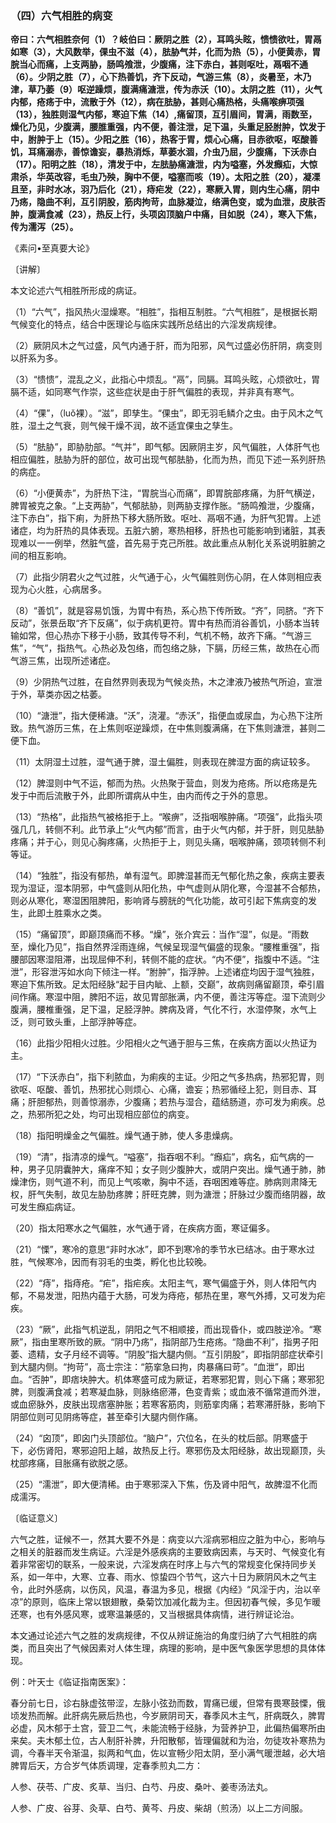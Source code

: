 ### （四）六气相胜的病变

**帝曰：六气相胜奈何（1）？岐伯曰：厥阴之胜（2），耳鸣头眩，愦愦欲吐，胃鬲如寒（3），大风数举，倮虫不滋（4），胠胁气并，化而为热（5），小便黄赤，胃脘当心而痛，上支两胁，肠鸣飧泄，少腹痛，注下赤白，甚则呕吐，鬲咽不通（6）。少阴之胜（7），心下热善饥，齐下反动，气游三焦（8），炎暑至，木乃津，草乃萎（9）呕逆躁烦，腹满痛溏泄，传为赤沃（10）。太阴之胜（11），火气内郁，疮疡于中，流散于外（12），病在胠胁，甚则心痛热格，头痛喉痹项强（13），独胜则湿气内郁，寒迫下焦（14）,痛留顶，互引眉间，胃满，雨数至，燥化乃见，少腹满，腰脽重强，内不便，善注泄，足下温，头重足胫胕肿，饮发于中，胕肿于上（15）。少阳之胜（16），热客于胃，烦心心痛，目赤欲呕，呕酸善饥，耳痛溺赤，善惊谵妄，暴热消烁，草萎水涸，介虫乃屈，少腹痛，下沃赤白（17）。阳明之胜（18），清发于中，左胠胁痛溏泄，内为嗌塞，外发㿗疝，大惊肃杀，华英改容，毛虫乃殃，胸中不便，嗌塞而咳（19）。太阳之胜（20），凝凓且至，非时水冰，羽乃后化（21），痔疟发（22），寒厥入胃，则内生心痛，阴中乃疡，隐曲不利，互引阴股，筋肉拘苛，血脉凝泣，络满色变，或为血泄，皮肤否肿，腹满食减（23），热反上行，头项囟顶脑户中痛，目如脱（24），寒入下焦，传为濡泻（25）。**

​《素问•至真要大论》

〔讲解〕

本文论述六气相胜所形成的病证。

（1）“六气”，指风热火湿燥寒。“相胜”，指相互制胜。“六气相胜”，是根据长期气候变化的特点，结合中医理论与临床实践所总结出的六淫发病规律。

（2）厥阴风木之气过盛，风气内通于肝，而为阳邪，风气过盛必伤肝阴，病变则以肝系为多。

（3）“愦愦”，混乱之义，此指心中烦乱。“鬲”，同膈。耳鸣头眩，心烦欲吐，胃膈不适，如同寒气作崇，这些症状是由于肝气偏胜的表现，并非真有寒气。

（4）“倮”，（luǒ裸）。“滋”，即孳生。“倮虫”，即无羽毛鳞介之虫。由于风木之气胜，湿土之气衰，则气候干燥不润，故不适宜倮虫之孳生。

（5）“胠胁”，即胁肋部。“气并”，即气郁。因厥阴主岁，风气偏胜，人体肝气也相应偏胜，胠胁为肝的部位，故可出现气郁胠胁，化而为热，而见下述一系列肝热的病症。

（6）“小便黄赤”，为肝热下注，“胃脘当心而痛”，即胃脘部疼痛，为肝气横逆，脾胃被克之象。“上支两胁”，气郁胠胁，则两胁支撑作胀。“肠鸣飧泄，少腹痛，注下赤白”，指下痢，为肝热下移大肠所致。呕吐、鬲咽不通，为肝气犯胃。上述诸症，均为肝热的具体表现。五脏六腑，寒热相移，肝热也可能影响到诸脏，其表现难以一一例举，然脏气盛，首先易于克己所胜。故此重点从制化关系说明脏腑之间的相互影响。

（7）此指少阴君火之气过胜，火气通于心，火气偏胜则伤心阴，在人体则相应表现为心火胜，心病居多。

（8）“善饥”，就是容易饥饿，为胃中有热，系心热下传所致。“齐”，同脐。“齐下反动”，张景岳取“齐下反痛”，似于病机更符。胃中有热而消谷善饥，小肠本当转输如常，但心热亦下移于小肠，致其传导不利，气机不畅，故齐下痛。“气游三焦”，“气”，指热气。心热必及包络，而包络之脉，下膈，历经三焦，故热在心而气游三焦，出现所述诸症。

（9）少阴热气过胜，在自然界则表现为气候炎热，木之津液乃被热气所迫，宣泄于外，草类亦因之枯萎。

（10）“溏泄”，指大便稀溏。“沃”，浇灌。“赤沃”，指便血或尿血，为心热下注所致。热气游历三焦，在上焦则呕逆躁烦，在中焦则腹满痛，在下焦则溏泄，甚则二便下血。

（11）太阴湿土过胜，湿气通于脾，湿土偏胜，则表现在脾湿方面的病证较多。

（12）脾湿则中气不运，郁而为热。火热聚于营血，则发为疮疡。所以疮疡是先发于中而后流散于外，此即所谓病从中生，由内而传之于外的意思。

（13）“热格”，此指热气被格拒于上。“喉痹”，泛指咽喉肿痛。“项强”，此指头项强几几，转侧不利。此节承上“火气内郁”而言，由于火气内郁，并于肝，则见胠胁疼痛；并于心，则见心胸疼痛，火热拒于上，则见头痛，咽喉肿痛，颈项转侧不利等证。

（14）“独胜”，指没有郁热，单有湿气。即脾湿甚而无气郁化热之象，疾病主要表现为湿证，湿本阴邪，中气盛则从阳化热，中气虚则从阴化寒，今湿甚不合郁热，则必从寒化，寒湿困阻脾阳，影响肾与膀胱的气化功能，故可引起下焦病变的发生，此即土胜乘水之类。

（15）“痛留顶”，即巅顶痛而不移。“燥”，张介宾云：当作“湿”，似是。“雨数至，燥化乃见”，指自然界淫雨连绵，气候呈现湿气偏盛的现象。“腰椎重强”，指腰部因寒湿阻滞，出现屈伸不利，转侧不能的症状。“内不便”，指腹中不适。“注泄”，形容泄泻如水向下倾注一样。“胕肿”，指浮肿。上述诸症均因于湿气独胜，寒迫下焦所致。足太阳经脉“起于目内眦、上额，交巅”，故病则痛留巅顶，牵引眉间作痛。寒湿中阻，脾阳不运，故见胃部胀满，内不便，善注泻等症。湿下流则少腹满，腰椎重强，足下温，足胫浮肿。脾病及肾，气化不行，水湿停聚，水气上泛，则可致头重，上部浮肿等症。

（16）此指少阳相火过胜。少阳相火之气通于胆与三焦，在疾病方面以火热证为主。

（17）“下沃赤白”，指下利脓血，为痢疾的主证。少阳之气多热病，热邪犯胃，则欲呕、呕酸、善饥，热邪扰心则烦心、心痛，谵妄；热邪循经上犯，则目赤、耳痛；肝胆郁热，则善惊溺赤，少腹痛；若热与湿合，蕴结肠道，亦可发为痢疾。总之，热邪所犯之处，均可出现相应部位的病变。

（18）指阳明燥金之气偏胜。燥气通于肺，使人多患燥病。

（19）“清”，指清凉的燥气。“嗌塞”，指吞咽不利。“㿗疝”，病名，疝气病的一种，男子见阴囊肿大，痛痒不知；女子则少腹肿大，或阴户突出。燥气通于肺，肺燥津伤，则气道不利，而见上气咳嗽，胸中不适，吞咽困难等症。肺病则肃降无权，肝气失制，故见左胁肋疼脾；肝旺克脾，则为溏泄；肝脉过少腹而络阴器，故可发生㿗疝病证。

（20）指太阳寒水之气偏胜，水气通于肾，在疾病方面，寒证偏多。

（21）“慄”，寒冷的意思“非时水冰”，即不到寒冷的季节水已结冰。由于寒水过胜，气候寒冷，因而有羽毛的虫类，孵化也比较晚。

（22）“痔”，指痔疮。“疟”，指疟疾。太阳主气，寒气偏盛于外，则人体阳气内郁，不易发泄，阳热内蕴于大肠，可发为痔疮，郁热在里，寒气外搏，又可发为疟疾。

（23）“厥”，此指气机逆乱，阴阳之气不相顺接，而出现昏仆，或四肢逆冷。“寒厥”，指由里寒所致的厥。“阴中乃疡”，指阴部乃生疮疡。“隐曲不利”，指男子阳萎、遗精，女子月经不调等。“阴股”指大腿内侧。“互引阴股”，即指阴部症状牵引到大腿内侧。“拘苛”，高士宗注：“筋挛急曰拘，肉暴痛曰苛”。“血泄”，即出血。“否肿”，即痞块肿大。机体寒盛可成为厥证，若寒邪犯胃，则心下痛；寒邪犯脾，则腹满食减；若寒凝血脉，则脉络瘀滞，色变青紫；或血液不循常道而外泄，或血瘀脉外，皮肤出现痞塞肿胀；若寒客筋肉，则筋挛肉痛；若寒滞肝脉，影响下阴部位则可见阴疡等症，甚至牵引大腿内侧作痛。

（24）“囟顶”，即囟门头顶部位。“脑户”，穴位名，在头的枕后部。阴寒盛于下，必伤肾阳，寒邪迫阳上越，故热反上行。寒邪伤及太阳经脉，故出现巅顶，头枕部疼痛，目胀痛有欲脱之感。

（25）“濡泄”，即大便清稀。由于寒邪深入下焦，伤及肾中阳气，故脾湿不化而成濡泻。

〔临证意义〕

六气之胜，证候不一，然其大要不外是：病变以六淫病邪相应之脏为中心，影响与之相关的脏器而发生病证。六淫是外感疾病的主要致病因素，与天时、气候变化有着非常密切的联系，一般来说，六淫发病在时序上与六气的常规变化保持同步关系，如一年中，大寒、立春、雨水、惊蛰四个节气，这六十日为厥阴风木之气主令，此时外感病，以伤风，风温，春温为多见，根据《内经》“风淫于内，治以辛凉”的原则，临床上常以银翅散，桑菊饮加减化裁为主。但因初春气候，多见乍暖还寒，也有外感风寒，或寒温兼感的，又当根据具体病情，进行辨证论治。

本文通过论述六气之胜的发病规律，不仅从辨证施治的角度归纳了六气相胜的病类，而且突出了气候因素对人体生理，病理的影响，是中医气象医学思想的具体体现。

例：叶天士《临证指南医案》：

春分前七日，诊右脉虚弦带涩，左脉小弦劲而数，胃痛已缓，但常有畏寒鼓慄，俄顷发热而解。此肝病先厥后热也，今岁厥阴司天，春季风木主气，肝病既久，脾胃必虚，风木郁于土宫，营卫二气，未能流畅于经脉，为营养护卫，此偏热偏寒所由来矣。夫木郁土位，古人制肝补脾，升阳散郁，皆理偏就和为治，勿徒攻补寒热为调，今春半天令渐温，拟两和气血，佐以宣畅少阳太阴，至小满气暖泄越，必大培脾胃后天，方合岁气体质调理，定春季煎丸二方：

人参、茯苓、广皮、炙草、当归、白芍、丹皮、桑叶、姜枣汤法丸。

人参、广皮、谷芽、灸草、白芍、黄芩、丹皮、柴胡（煎汤）以上二方间服。

